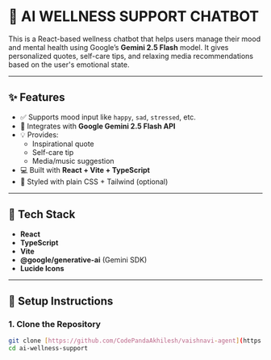 # 🧠 AI WELLNESS SUPPORT CHATBOT

This is a React-based wellness chatbot that helps users manage their mood and mental health using Google’s **Gemini 2.5 Flash** model. It gives personalized quotes, self-care tips, and relaxing media recommendations based on the user's emotional state.

---

## ✨ Features

- ✅ Supports mood input like `happy`, `sad`, `stressed`, etc.
- 🤖 Integrates with **Google Gemini 2.5 Flash API**
- 💡 Provides:
  - Inspirational quote
  - Self-care tip
  - Media/music suggestion
- 💻 Built with **React + Vite + TypeScript**
- 🎨 Styled with plain CSS + Tailwind (optional)

---

## 🔧 Tech Stack

- **React**
- **TypeScript**
- **Vite**
- **@google/generative-ai** (Gemini SDK)
- **Lucide Icons**

---

## 🚀 Setup Instructions

### 1. Clone the Repository

```bash
git clone [https://github.com/CodePandaAkhilesh/vaishnavi-agent](https://github.com/CodePandaAkhilesh/AIDev)
cd ai-wellness-support
